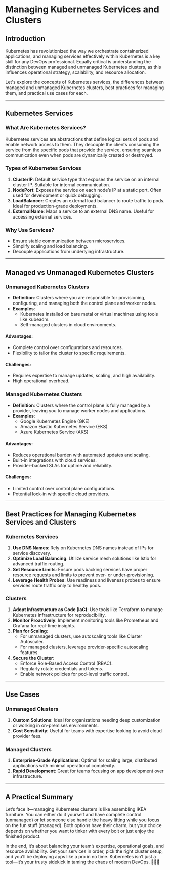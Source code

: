 # Managing Kubernetes Services and Clusters

## Introduction
Kubernetes has revolutionized the way we orchestrate containerized applications, and managing services effectively within Kubernetes is a key skill for any DevOps professional. Equally critical is understanding the distinction between managed and unmanaged Kubernetes clusters, as this influences operational strategy, scalability, and resource allocation.

Let's explore the concepts of Kubernetes services, the differences between managed and unmanaged Kubernetes clusters, best practices for managing them, and practical use cases for each. 

---

## Kubernetes Services

### What Are Kubernetes Services?
Kubernetes services are abstractions that define logical sets of pods and enable network access to them. They decouple the clients consuming the service from the specific pods that provide the service, ensuring seamless communication even when pods are dynamically created or destroyed.

### Types of Kubernetes Services
1. **ClusterIP**: Default service type that exposes the service on an internal cluster IP. Suitable for internal communication.
2. **NodePort**: Exposes the service on each node’s IP at a static port. Often used for development or quick debugging.
3. **LoadBalancer**: Creates an external load balancer to route traffic to pods. Ideal for production-grade deployments.
4. **ExternalName**: Maps a service to an external DNS name. Useful for accessing external services.

### Why Use Services?
- Ensure stable communication between microservices.
- Simplify scaling and load balancing.
- Decouple applications from underlying infrastructure.

---

## Managed vs Unmanaged Kubernetes Clusters

### Unmanaged Kubernetes Clusters
- **Definition**: Clusters where you are responsible for provisioning, configuring, and managing both the control plane and worker nodes.
- **Examples**:
  - Kubernetes installed on bare metal or virtual machines using tools like kubeadm.
  - Self-managed clusters in cloud environments.

#### Advantages:
- Complete control over configurations and resources.
- Flexibility to tailor the cluster to specific requirements.

#### Challenges:
- Requires expertise to manage updates, scaling, and high availability.
- High operational overhead.

### Managed Kubernetes Clusters
- **Definition**: Clusters where the control plane is fully managed by a provider, leaving you to manage worker nodes and applications.
- **Examples**:
  - Google Kubernetes Engine (GKE)
  - Amazon Elastic Kubernetes Service (EKS)
  - Azure Kubernetes Service (AKS)

#### Advantages:
- Reduces operational burden with automated updates and scaling.
- Built-in integrations with cloud services.
- Provider-backed SLAs for uptime and reliability.

#### Challenges:
- Limited control over control plane configurations.
- Potential lock-in with specific cloud providers.

---

## Best Practices for Managing Kubernetes Services and Clusters

### Kubernetes Services
1. **Use DNS Names**: Rely on Kubernetes DNS names instead of IPs for service discovery.
2. **Optimize Load Balancing**: Utilize service mesh solutions like Istio for advanced traffic routing.
3. **Set Resource Limits**: Ensure pods backing services have proper resource requests and limits to prevent over- or under-provisioning.
4. **Leverage Health Probes**: Use readiness and liveness probes to ensure services route traffic only to healthy pods.

### Clusters
1. **Adopt Infrastructure as Code (IaC)**: Use tools like Terraform to manage Kubernetes infrastructure for reproducibility.
2. **Monitor Proactively**: Implement monitoring tools like Prometheus and Grafana for real-time insights.
3. **Plan for Scaling**:
   - For unmanaged clusters, use autoscaling tools like Cluster Autoscaler.
   - For managed clusters, leverage provider-specific autoscaling features.
4. **Secure the Cluster**:
   - Enforce Role-Based Access Control (RBAC).
   - Regularly rotate credentials and tokens.
   - Enable network policies for pod-level traffic control.

---

## Use Cases

### Unmanaged Clusters
1. **Custom Solutions**: Ideal for organizations needing deep customization or working in on-premises environments.
2. **Cost Sensitivity**: Useful for teams with expertise looking to avoid cloud provider fees.

### Managed Clusters
1. **Enterprise-Grade Applications**: Optimal for scaling large, distributed applications with minimal operational complexity.
2. **Rapid Development**: Great for teams focusing on app development over infrastructure.

---

## A Practical Summary

Let’s face it—managing Kubernetes clusters is like assembling IKEA furniture. You can either do it yourself and have complete control (unmanaged) or let someone else handle the heavy lifting while you focus on the fun stuff (managed). Both options have their charm, but your choice depends on whether you want to tinker with every bolt or just enjoy the finished product.

In the end, it’s about balancing your team’s expertise, operational goals, and resource availability. Get your services in order, pick the right cluster setup, and you’ll be deploying apps like a pro in no time. Kubernetes isn’t just a tool—it’s your trusty sidekick in taming the chaos of modern DevOps. 🚀🚀🚀
